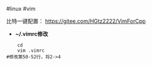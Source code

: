 #linux #vim

比特一键配置：
https://gitee.com/HGtz2222/VimForCpp

- **~/.vimrc修改**
```
	cd
	vim .vimrc
#修改第50-52行，将2->4
```


